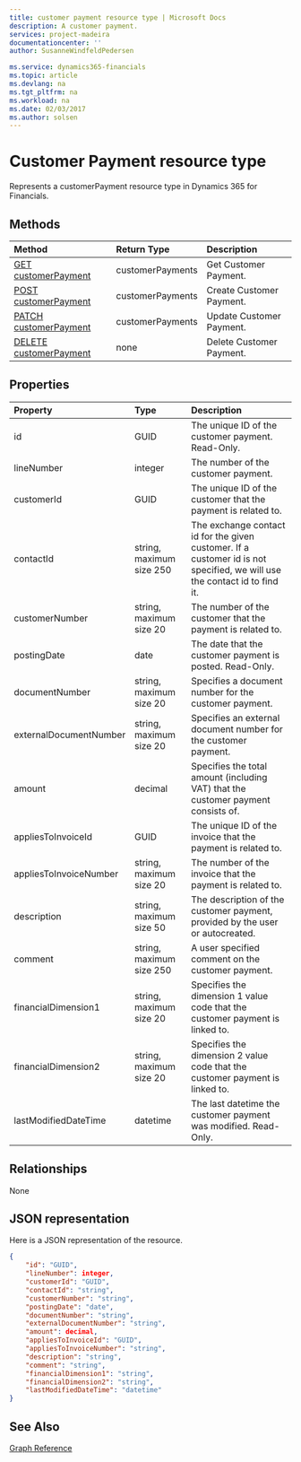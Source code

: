 ```yaml
---
title: customer payment resource type | Microsoft Docs
description: A customer payment.
services: project-madeira
documentationcenter: ''
author: SusanneWindfeldPedersen

ms.service: dynamics365-financials
ms.topic: article
ms.devlang: na
ms.tgt_pltfrm: na
ms.workload: na
ms.date: 02/03/2017
ms.author: solsen
---
```


# Customer Payment resource type
Represents a customerPayment resource type in Dynamics 365 for Financials.

## Methods

| Method       | Return Type  |Description|
|:---------------|:--------|:----------|
|[GET customerPayment](../api/dynamics_get_customerpayment.md)|customerPayments|Get Customer Payment.|
|[POST customerPayment](../api/dynamics_create_customerpayment.md)|customerPayments|Create Customer Payment.|
|[PATCH customerPayment](../api/dynamics_update_customerpayment.md)|customerPayments|Update Customer Payment.|
|[DELETE customerPayment](../api/dynamics_delete_customerpayment.md)|none|Delete Customer Payment.|

## Properties
| Property	   | Type	|Description|
|:---------------|:--------|:----------|
|id|GUID|The unique ID of the customer payment. Read-Only.|
|lineNumber|integer|The number of the customer payment.|
|customerId|GUID|The unique ID of the customer that the payment is related to.|
|contactId|string, maximum size 250|The exchange contact id for the given customer. If a customer id is not specified, we will use the contact id to find it.|
|customerNumber|string, maximum size 20|The number of the customer that the payment is related to.|
|postingDate|date|The date that the customer payment is posted. Read-Only.|
|documentNumber|string, maximum size 20|Specifies a document number for the customer payment.|
|externalDocumentNumber|string, maximum size 20|Specifies an external document number for the customer payment.|
|amount|decimal|Specifies the total amount (including VAT) that the customer payment consists of.|
|appliesToInvoiceId|GUID|The unique ID of the invoice that the payment is related to.|
|appliesToInvoiceNumber|string, maximum size 20|The number of the invoice that the payment is related to.|
|description|string, maximum size 50|The description of the customer payment, provided by the user or autocreated.|
|comment|string, maximum size 250|A user specified comment on the customer payment.|
|financialDimension1|string, maximum size 20|Specifies the dimension 1 value code that the customer payment is linked to.|
|financialDimension2|string, maximum size 20|Specifies the dimension 2 value code that the customer payment is linked to.|
|lastModifiedDateTime|datetime|The last datetime the customer payment was modified. Read-Only.|


## Relationships
None

## JSON representation

Here is a JSON representation of the resource.


```json
{
    "id": "GUID",
    "lineNumber": integer,
    "customerId": "GUID",
    "contactId": "string",
    "customerNumber": "string",
    "postingDate": "date",
    "documentNumber": "string",
    "externalDocumentNumber": "string",
    "amount": decimal,
    "appliesToInvoiceId": "GUID",
    "appliesToInvoiceNumber": "string",
    "description": "string",
    "comment": "string",
    "financialDimension1": "string",
    "financialDimension2": "string",
    "lastModifiedDateTime": "datetime"
}
```

## See Also
[Graph Reference](../api/dynamics_graph_reference.md)  
